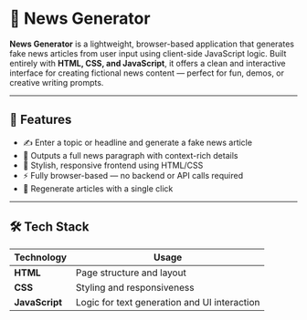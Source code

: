 # 📰 News Generator

**News Generator** is a lightweight, browser-based application that generates fake news articles from user input using client-side JavaScript logic. Built entirely with **HTML, CSS, and JavaScript**, it offers a clean and interactive interface for creating fictional news content — perfect for fun, demos, or creative writing prompts.

---

## 🚀 Features

- ✍️ Enter a topic or headline and generate a fake news article
- 💬 Outputs a full news paragraph with context-rich details
- 🎨 Stylish, responsive frontend using HTML/CSS
- ⚡ Fully browser-based — no backend or API calls required
- 🔁 Regenerate articles with a single click

---

## 🛠️ Tech Stack

| Technology  | Usage                        |
|-------------|------------------------------|
| **HTML**    | Page structure and layout     |
| **CSS**     | Styling and responsiveness    |
| **JavaScript** | Logic for text generation and UI interaction |
